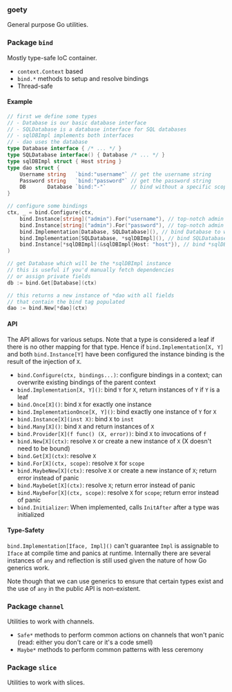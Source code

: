 ### goety
General purpose Go utilities.

### Package `bind`
Mostly type-safe IoC container.

- `context.Context` based
- `bind.*` methods to setup and resolve bindings
- Thread-safe

#### Example
```go
// first we define some types
// - Database is our basic database interface
// - SQLDatabase is a database interface for SQL databases
// - sqlDBImpl implements both interfaces
// - dao uses the database
type Database interface { /* ... */ }
type SQLDatabase interface() { Database /* ... */ }
type sqlDBImpl struct { Host string }
type dao struct {
	Username string   `bind:"username"` // get the username string
	Password string   `bind:"password"` // get the password string
	DB       Database `bind:"-"`        // bind without a specific scope 
}

// configure some bindings
ctx, _ = bind.Configure(ctx,
    bind.Instance[string]("admin").For("username"), // top-notch admin username
    bind.Instance[string]("admin").For("password"), // top-notch admin password
    bind.Implementation[Database, SQLDatabase](), // bind Database to whatever SQLDatabase will be
    bind.Implementation[SQLDatabase, *sqlDBImpl](), // bind SQLDatabase to instances of *sqlDBImpl
    bind.Instance[*sqlDBImpl](&sqlDBImpl{Host: "host"}), // bind *sqlDBImpl to a concrete instance
)

// get Database which will be the *sqlDBImpl instance
// this is useful if you'd manually fetch dependencies
// or assign private fields
db := bind.Get[Database](ctx)

// this returns a new instance of *dao with all fields
// that contain the bind tag populated
dao := bind.New[*dao](ctx)
```

#### API
The API allows for various setups. Note that a type is considered a leaf if there is no
other mapping for that type. Hence if `bind.Implementation[X, Y]` and both `bind.Instance[Y]` have
been configured the instance binding is the result of the injection of `X`.

- `bind.Configure(ctx, bindings...)`: configure bindings in a context; can overwrite existing bindings of the parent context
- `bind.Implementation[X, Y]()`: bind `Y` for `X`, return instances of `Y` if `Y` is a leaf
- `bind.Once[X]()`: bind `X` for exactly one instance
- `bind.ImplementationOnce[X, Y]()`: bind exactly one instance of `Y` for `X`
- `bind.Instance[X](inst X)`: bind `X` to `inst`
- `bind.Many[X]()`: bind `X` and return instances of `X`
- `bind.Provider[X](f func() (X, error))`: bind `X` to invocations of `f`
- `bind.New[X](ctx)`: resolve `X` or create a new instance of `X` (X doesn't need to be bound)
- `bind.Get[X](ctx)`: resolve `X`
- `bind.For[X](ctx, scope)`: resolve `X` for `scope`
- `bind.MaybeNew[X](ctx)`: resolve `X` or create a new instance of `X`; return error instead of panic
- `bind.MaybeGet[X](ctx)`: resolve `X`; return error instead of panic
- `bind.MaybeFor[X](ctx, scope)`: resolve `X` for `scope`; return error instead of panic
- `bind.Initializer`: When implemented, calls `InitAfter` after a type was initialized

#### Type-Safety
`bind.Implementation[Iface, Impl]()` can't guarantee `Impl` is assignable to `Iface` at compile time and panics at runtime.
Internally there are several instances of `any` and reflection is still used given the nature of how Go generics
work. 

Note though that we can use generics to ensure that certain types exist and the use of `any` in the
public API is non-existent.

### Package `channel`
Utilities to work with channels.

- `Safe*` methods to perform common actions on channels that won't panic (read: either you don't care or it's a code smell)
- `Maybe*` methods to perform common patterns with less ceremony

### Package `slice`
Utilities to work with slices.
